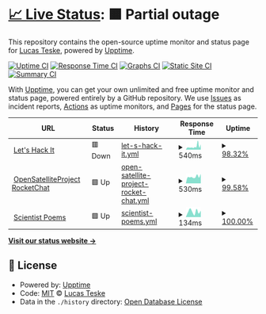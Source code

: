 # [📈 Live Status](https://status.lucasteske.dev): <!--live status--> **🟧 Partial outage**

This repository contains the open-source uptime monitor and status page for [Lucas Teske](https://lucasteske.dev), powered by [Upptime](https://github.com/upptime/upptime).

[![Uptime CI](https://github.com/koj-co/upptime/workflows/Uptime%20CI/badge.svg)](https://github.com/koj-co/upptime/actions?query=workflow%3A%22Uptime+CI%22)
[![Response Time CI](https://github.com/koj-co/upptime/workflows/Response%20Time%20CI/badge.svg)](https://github.com/koj-co/upptime/actions?query=workflow%3A%22Response+Time+CI%22)
[![Graphs CI](https://github.com/koj-co/upptime/workflows/Graphs%20CI/badge.svg)](https://github.com/koj-co/upptime/actions?query=workflow%3A%22Graphs+CI%22)
[![Static Site CI](https://github.com/koj-co/upptime/workflows/Static%20Site%20CI/badge.svg)](https://github.com/koj-co/upptime/actions?query=workflow%3A%22Static+Site+CI%22)
[![Summary CI](https://github.com/koj-co/upptime/workflows/Summary%20CI/badge.svg)](https://github.com/koj-co/upptime/actions?query=workflow%3A%22Summary+CI%22)

With [Upptime](https://upptime.js.org), you can get your own unlimited and free uptime monitor and status page, powered entirely by a GitHub repository. We use [Issues](https://github.com/racerxdl/teske-status/issues) as incident reports, [Actions](https://github.com/racerxdl/teske-status/actions) as uptime monitors, and [Pages](https://status.lucasteske.dev) for the status page.

<!--start: status pages-->
<!-- This summary is generated by Upptime (https://github.com/upptime/upptime) -->
<!-- Do not edit this manually, your changes will be overwritten -->
<!-- prettier-ignore -->
| URL | Status | History | Response Time | Uptime |
| --- | ------ | ------- | ------------- | ------ |
| <img alt="" src="https://lucasteske.dev/favicon.ico" height="13"> [Let's Hack It](https://lucasteske.dev) | 🟥 Down | [let-s-hack-it.yml](https://github.com/racerxdl/teske-status/commits/master/history/let-s-hack-it.yml) | <details><summary><img alt="Response time graph" src="./graphs/let-s-hack-it/response-time-week.png" height="20"> 540ms</summary><br><a href="https://status.lucasteske.dev/history/let-s-hack-it"><img alt="Response time 390" src="https://img.shields.io/endpoint?url=https%3A%2F%2Fraw.githubusercontent.com%2Fracerxdl%2Fteske-status%2Fmaster%2Fapi%2Flet-s-hack-it%2Fresponse-time.json"></a><br><a href="https://status.lucasteske.dev/history/let-s-hack-it"><img alt="24-hour response time 920" src="https://img.shields.io/endpoint?url=https%3A%2F%2Fraw.githubusercontent.com%2Fracerxdl%2Fteske-status%2Fmaster%2Fapi%2Flet-s-hack-it%2Fresponse-time-day.json"></a><br><a href="https://status.lucasteske.dev/history/let-s-hack-it"><img alt="7-day response time 540" src="https://img.shields.io/endpoint?url=https%3A%2F%2Fraw.githubusercontent.com%2Fracerxdl%2Fteske-status%2Fmaster%2Fapi%2Flet-s-hack-it%2Fresponse-time-week.json"></a><br><a href="https://status.lucasteske.dev/history/let-s-hack-it"><img alt="30-day response time 390" src="https://img.shields.io/endpoint?url=https%3A%2F%2Fraw.githubusercontent.com%2Fracerxdl%2Fteske-status%2Fmaster%2Fapi%2Flet-s-hack-it%2Fresponse-time-month.json"></a><br><a href="https://status.lucasteske.dev/history/let-s-hack-it"><img alt="1-year response time 390" src="https://img.shields.io/endpoint?url=https%3A%2F%2Fraw.githubusercontent.com%2Fracerxdl%2Fteske-status%2Fmaster%2Fapi%2Flet-s-hack-it%2Fresponse-time-year.json"></a></details> | <details><summary><a href="https://status.lucasteske.dev/history/let-s-hack-it">98.32%</a></summary><a href="https://status.lucasteske.dev/history/let-s-hack-it"><img alt="All-time uptime 99.59%" src="https://img.shields.io/endpoint?url=https%3A%2F%2Fraw.githubusercontent.com%2Fracerxdl%2Fteske-status%2Fmaster%2Fapi%2Flet-s-hack-it%2Fuptime.json"></a><br><a href="https://status.lucasteske.dev/history/let-s-hack-it"><img alt="24-hour uptime 99.99%" src="https://img.shields.io/endpoint?url=https%3A%2F%2Fraw.githubusercontent.com%2Fracerxdl%2Fteske-status%2Fmaster%2Fapi%2Flet-s-hack-it%2Fuptime-day.json"></a><br><a href="https://status.lucasteske.dev/history/let-s-hack-it"><img alt="7-day uptime 98.32%" src="https://img.shields.io/endpoint?url=https%3A%2F%2Fraw.githubusercontent.com%2Fracerxdl%2Fteske-status%2Fmaster%2Fapi%2Flet-s-hack-it%2Fuptime-week.json"></a><br><a href="https://status.lucasteske.dev/history/let-s-hack-it"><img alt="30-day uptime 99.59%" src="https://img.shields.io/endpoint?url=https%3A%2F%2Fraw.githubusercontent.com%2Fracerxdl%2Fteske-status%2Fmaster%2Fapi%2Flet-s-hack-it%2Fuptime-month.json"></a><br><a href="https://status.lucasteske.dev/history/let-s-hack-it"><img alt="1-year uptime 99.59%" src="https://img.shields.io/endpoint?url=https%3A%2F%2Fraw.githubusercontent.com%2Fracerxdl%2Fteske-status%2Fmaster%2Fapi%2Flet-s-hack-it%2Fuptime-year.json"></a></details>
| <img alt="" src="https://osp.teske.net.br/favicon.ico" height="13"> [OpenSatelliteProject RocketChat](https://osp.teske.net.br) | 🟩 Up | [open-satellite-project-rocket-chat.yml](https://github.com/racerxdl/teske-status/commits/master/history/open-satellite-project-rocket-chat.yml) | <details><summary><img alt="Response time graph" src="./graphs/open-satellite-project-rocket-chat/response-time-week.png" height="20"> 530ms</summary><br><a href="https://status.lucasteske.dev/history/open-satellite-project-rocket-chat"><img alt="Response time 497" src="https://img.shields.io/endpoint?url=https%3A%2F%2Fraw.githubusercontent.com%2Fracerxdl%2Fteske-status%2Fmaster%2Fapi%2Fopen-satellite-project-rocket-chat%2Fresponse-time.json"></a><br><a href="https://status.lucasteske.dev/history/open-satellite-project-rocket-chat"><img alt="24-hour response time 748" src="https://img.shields.io/endpoint?url=https%3A%2F%2Fraw.githubusercontent.com%2Fracerxdl%2Fteske-status%2Fmaster%2Fapi%2Fopen-satellite-project-rocket-chat%2Fresponse-time-day.json"></a><br><a href="https://status.lucasteske.dev/history/open-satellite-project-rocket-chat"><img alt="7-day response time 530" src="https://img.shields.io/endpoint?url=https%3A%2F%2Fraw.githubusercontent.com%2Fracerxdl%2Fteske-status%2Fmaster%2Fapi%2Fopen-satellite-project-rocket-chat%2Fresponse-time-week.json"></a><br><a href="https://status.lucasteske.dev/history/open-satellite-project-rocket-chat"><img alt="30-day response time 497" src="https://img.shields.io/endpoint?url=https%3A%2F%2Fraw.githubusercontent.com%2Fracerxdl%2Fteske-status%2Fmaster%2Fapi%2Fopen-satellite-project-rocket-chat%2Fresponse-time-month.json"></a><br><a href="https://status.lucasteske.dev/history/open-satellite-project-rocket-chat"><img alt="1-year response time 497" src="https://img.shields.io/endpoint?url=https%3A%2F%2Fraw.githubusercontent.com%2Fracerxdl%2Fteske-status%2Fmaster%2Fapi%2Fopen-satellite-project-rocket-chat%2Fresponse-time-year.json"></a></details> | <details><summary><a href="https://status.lucasteske.dev/history/open-satellite-project-rocket-chat">99.58%</a></summary><a href="https://status.lucasteske.dev/history/open-satellite-project-rocket-chat"><img alt="All-time uptime 99.90%" src="https://img.shields.io/endpoint?url=https%3A%2F%2Fraw.githubusercontent.com%2Fracerxdl%2Fteske-status%2Fmaster%2Fapi%2Fopen-satellite-project-rocket-chat%2Fuptime.json"></a><br><a href="https://status.lucasteske.dev/history/open-satellite-project-rocket-chat"><img alt="24-hour uptime 100.00%" src="https://img.shields.io/endpoint?url=https%3A%2F%2Fraw.githubusercontent.com%2Fracerxdl%2Fteske-status%2Fmaster%2Fapi%2Fopen-satellite-project-rocket-chat%2Fuptime-day.json"></a><br><a href="https://status.lucasteske.dev/history/open-satellite-project-rocket-chat"><img alt="7-day uptime 99.58%" src="https://img.shields.io/endpoint?url=https%3A%2F%2Fraw.githubusercontent.com%2Fracerxdl%2Fteske-status%2Fmaster%2Fapi%2Fopen-satellite-project-rocket-chat%2Fuptime-week.json"></a><br><a href="https://status.lucasteske.dev/history/open-satellite-project-rocket-chat"><img alt="30-day uptime 99.90%" src="https://img.shields.io/endpoint?url=https%3A%2F%2Fraw.githubusercontent.com%2Fracerxdl%2Fteske-status%2Fmaster%2Fapi%2Fopen-satellite-project-rocket-chat%2Fuptime-month.json"></a><br><a href="https://status.lucasteske.dev/history/open-satellite-project-rocket-chat"><img alt="1-year uptime 99.90%" src="https://img.shields.io/endpoint?url=https%3A%2F%2Fraw.githubusercontent.com%2Fracerxdl%2Fteske-status%2Fmaster%2Fapi%2Fopen-satellite-project-rocket-chat%2Fuptime-year.json"></a></details>
| <img alt="" src="https://scientistpoems.lucasteske.dev/favicon.ico" height="13"> [Scientist Poems](https://scientistpoems.lucasteske.dev) | 🟩 Up | [scientist-poems.yml](https://github.com/racerxdl/teske-status/commits/master/history/scientist-poems.yml) | <details><summary><img alt="Response time graph" src="./graphs/scientist-poems/response-time-week.png" height="20"> 134ms</summary><br><a href="https://status.lucasteske.dev/history/scientist-poems"><img alt="Response time 122" src="https://img.shields.io/endpoint?url=https%3A%2F%2Fraw.githubusercontent.com%2Fracerxdl%2Fteske-status%2Fmaster%2Fapi%2Fscientist-poems%2Fresponse-time.json"></a><br><a href="https://status.lucasteske.dev/history/scientist-poems"><img alt="24-hour response time 156" src="https://img.shields.io/endpoint?url=https%3A%2F%2Fraw.githubusercontent.com%2Fracerxdl%2Fteske-status%2Fmaster%2Fapi%2Fscientist-poems%2Fresponse-time-day.json"></a><br><a href="https://status.lucasteske.dev/history/scientist-poems"><img alt="7-day response time 134" src="https://img.shields.io/endpoint?url=https%3A%2F%2Fraw.githubusercontent.com%2Fracerxdl%2Fteske-status%2Fmaster%2Fapi%2Fscientist-poems%2Fresponse-time-week.json"></a><br><a href="https://status.lucasteske.dev/history/scientist-poems"><img alt="30-day response time 122" src="https://img.shields.io/endpoint?url=https%3A%2F%2Fraw.githubusercontent.com%2Fracerxdl%2Fteske-status%2Fmaster%2Fapi%2Fscientist-poems%2Fresponse-time-month.json"></a><br><a href="https://status.lucasteske.dev/history/scientist-poems"><img alt="1-year response time 122" src="https://img.shields.io/endpoint?url=https%3A%2F%2Fraw.githubusercontent.com%2Fracerxdl%2Fteske-status%2Fmaster%2Fapi%2Fscientist-poems%2Fresponse-time-year.json"></a></details> | <details><summary><a href="https://status.lucasteske.dev/history/scientist-poems">100.00%</a></summary><a href="https://status.lucasteske.dev/history/scientist-poems"><img alt="All-time uptime 100.00%" src="https://img.shields.io/endpoint?url=https%3A%2F%2Fraw.githubusercontent.com%2Fracerxdl%2Fteske-status%2Fmaster%2Fapi%2Fscientist-poems%2Fuptime.json"></a><br><a href="https://status.lucasteske.dev/history/scientist-poems"><img alt="24-hour uptime 100.00%" src="https://img.shields.io/endpoint?url=https%3A%2F%2Fraw.githubusercontent.com%2Fracerxdl%2Fteske-status%2Fmaster%2Fapi%2Fscientist-poems%2Fuptime-day.json"></a><br><a href="https://status.lucasteske.dev/history/scientist-poems"><img alt="7-day uptime 100.00%" src="https://img.shields.io/endpoint?url=https%3A%2F%2Fraw.githubusercontent.com%2Fracerxdl%2Fteske-status%2Fmaster%2Fapi%2Fscientist-poems%2Fuptime-week.json"></a><br><a href="https://status.lucasteske.dev/history/scientist-poems"><img alt="30-day uptime 100.00%" src="https://img.shields.io/endpoint?url=https%3A%2F%2Fraw.githubusercontent.com%2Fracerxdl%2Fteske-status%2Fmaster%2Fapi%2Fscientist-poems%2Fuptime-month.json"></a><br><a href="https://status.lucasteske.dev/history/scientist-poems"><img alt="1-year uptime 100.00%" src="https://img.shields.io/endpoint?url=https%3A%2F%2Fraw.githubusercontent.com%2Fracerxdl%2Fteske-status%2Fmaster%2Fapi%2Fscientist-poems%2Fuptime-year.json"></a></details>

<!--end: status pages-->

[**Visit our status website →**](https://status.lucasteske.dev)

## 📄 License

- Powered by: [Upptime](https://github.com/upptime/upptime)
- Code: [MIT](./LICENSE) © [Lucas Teske](https://lucasteske.dev)
- Data in the `./history` directory: [Open Database License](https://opendatacommons.org/licenses/odbl/1-0/)
